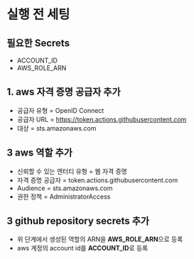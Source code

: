 # 실행 전 세팅
## 필요한 Secrets
* ACCOUNT_ID
* AWS_ROLE_ARN

## 1. aws 자격 증명 공급자 추가
* 공급자 유형 = OpenID Connect
* 공급자 URL = https://token.actions.githubusercontent.com
* 대상 = sts.amazonaws.com

## 3 aws 역할 추가
* 신뢰할 수 있는 엔터티 유형 = 웹 자격 증명
* 자격 증명 공급자 = token.actions.githubusercontent.com
* Audience = sts.amazonaws.com
* 권한 정책 = AdministratorAccess

## 3 github repository secrets 추가
* 위 단계에서 생성된 역할의 ARN을 **AWS_ROLE_ARN**으로 등록
* aws 계정의 account id를 **ACCOUNT_ID**로 등록